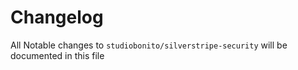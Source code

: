 # Changelog

All Notable changes to `studiobonito/silverstripe-security` will be documented in this file
